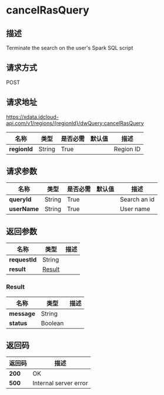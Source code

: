 # cancelRasQuery


## 描述
Terminate the search on the user's Spark SQL script

## 请求方式
POST

## 请求地址
https://xdata.jdcloud-api.com/v1/regions/{regionId}/dwQuery:cancelRasQuery

|名称|类型|是否必需|默认值|描述|
|---|---|---|---|---|
|**regionId**|String|True||Region ID|

## 请求参数
|名称|类型|是否必需|默认值|描述|
|---|---|---|---|---|
|**queryId**|String|True||Search an id|
|**userName**|String|True||User name|


## 返回参数
|名称|类型|描述|
|---|---|---|
|**requestId**|String||
|**result**|[Result](##Result)||


### <a name="Result">Result</a>
|名称|类型|描述|
|---|---|---|
|**message**|String||
|**status**|Boolean||

## 返回码
|返回码|描述|
|---|---|
|**200**|OK|
|**500**|Internal server error|
